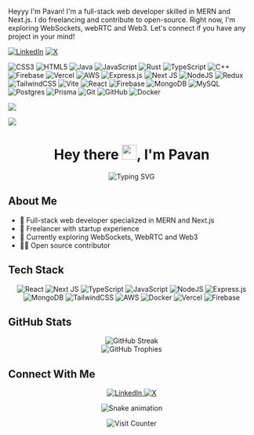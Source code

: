Heyyy I'm Pavan! I'm a full-stack web developer skilled in MERN and Next.js. I do freelancing and contribute to open-source. Right now, I'm exploring WebSockets, webRTC and Web3. Let's connect if you have any project in your mind!

[![LinkedIn](https://img.shields.io/badge/LinkedIn-%230077B5.svg?logo=linkedin&logoColor=white)](https://linkedin.com/in/https://www.linkedin.com/in/pavan-kumar-anupoju-351b12247/) [![X](https://img.shields.io/badge/X-black.svg?logo=X&logoColor=white)](https://x.com/Mithabhashi__) 

![CSS3](https://img.shields.io/badge/css3-%231572B6.svg?style=for-the-badge&logo=css3&logoColor=white) ![HTML5](https://img.shields.io/badge/html5-%23E34F26.svg?style=for-the-badge&logo=html5&logoColor=white) ![Java](https://img.shields.io/badge/java-%23ED8B00.svg?style=for-the-badge&logo=openjdk&logoColor=white) ![JavaScript](https://img.shields.io/badge/javascript-%23323330.svg?style=for-the-badge&logo=javascript&logoColor=%23F7DF1E) ![Rust](https://img.shields.io/badge/rust-%23000000.svg?style=for-the-badge&logo=rust&logoColor=white) ![TypeScript](https://img.shields.io/badge/typescript-%23007ACC.svg?style=for-the-badge&logo=typescript&logoColor=white) ![C++](https://img.shields.io/badge/c++-%2300599C.svg?style=for-the-badge&logo=c%2B%2B&logoColor=white) ![Firebase](https://img.shields.io/badge/firebase-%23039BE5.svg?style=for-the-badge&logo=firebase) ![Vercel](https://img.shields.io/badge/vercel-%23000000.svg?style=for-the-badge&logo=vercel&logoColor=white) ![AWS](https://img.shields.io/badge/AWS-%23FF9900.svg?style=for-the-badge&logo=amazon-aws&logoColor=white) ![Express.js](https://img.shields.io/badge/express.js-%23404d59.svg?style=for-the-badge&logo=express&logoColor=%2361DAFB) ![Next JS](https://img.shields.io/badge/Next-black?style=for-the-badge&logo=next.js&logoColor=white) ![NodeJS](https://img.shields.io/badge/node.js-6DA55F?style=for-the-badge&logo=node.js&logoColor=white) ![Redux](https://img.shields.io/badge/redux-%23593d88.svg?style=for-the-badge&logo=redux&logoColor=white) ![TailwindCSS](https://img.shields.io/badge/tailwindcss-%2338B2AC.svg?style=for-the-badge&logo=tailwind-css&logoColor=white) ![Vite](https://img.shields.io/badge/vite-%23646CFF.svg?style=for-the-badge&logo=vite&logoColor=white) ![React](https://img.shields.io/badge/react-%2320232a.svg?style=for-the-badge&logo=react&logoColor=%2361DAFB) ![Firebase](https://img.shields.io/badge/firebase-a08021?style=for-the-badge&logo=firebase&logoColor=ffcd34) ![MongoDB](https://img.shields.io/badge/MongoDB-%234ea94b.svg?style=for-the-badge&logo=mongodb&logoColor=white) ![MySQL](https://img.shields.io/badge/mysql-4479A1.svg?style=for-the-badge&logo=mysql&logoColor=white) ![Postgres](https://img.shields.io/badge/postgres-%23316192.svg?style=for-the-badge&logo=postgresql&logoColor=white) ![Prisma](https://img.shields.io/badge/Prisma-3982CE?style=for-the-badge&logo=Prisma&logoColor=white) ![Git](https://img.shields.io/badge/git-%23F05033.svg?style=for-the-badge&logo=git&logoColor=white) ![GitHub](https://img.shields.io/badge/github-%23121011.svg?style=for-the-badge&logo=github&logoColor=white) ![Docker](https://img.shields.io/badge/docker-%230db7ed.svg?style=for-the-badge&logo=docker&logoColor=white)

![](https://github-readme-streak-stats.herokuapp.com/?user=Pavan-personal&theme=dark&hide_border=false)<br/>

[![](https://visitcount.itsvg.in/api?id=Pavan-personal&icon=0&color=0)](https://visitcount.itsvg.in)

<!-- Proudly created with GPRM ( https://gprm.itsvg.in ) -->

<h1 align="center">Hey there <img src="https://media.giphy.com/media/hvRJCLFzcasrR4ia7z/giphy.gif" width="30px"/>, I'm Pavan</h1>

<div align="center">
  <img src="https://readme-typing-svg.herokuapp.com?font=Fira+Code&pause=1000&width=435&lines=Full-Stack+Web+Developer;MERN+Stack+%7C+Next.js+Developer;Open+Source+Contributor;Always+learning+new+things" alt="Typing SVG" />
</div>

## About Me
- 🚀 Full-stack web developer specialized in MERN and Next.js
- 💼 Freelancer with startup experience
- 🌱 Currently exploring WebSockets, WebRTC and Web3
- 👨‍💻 Open source contributor

## Tech Stack

<div align="center">
  
  ![React](https://img.shields.io/badge/react-%2320232a.svg?style=for-the-badge&logo=react&logoColor=%2361DAFB)
  ![Next JS](https://img.shields.io/badge/Next-black?style=for-the-badge&logo=next.js&logoColor=white)
  ![TypeScript](https://img.shields.io/badge/typescript-%23007ACC.svg?style=for-the-badge&logo=typescript&logoColor=white)
  ![JavaScript](https://img.shields.io/badge/javascript-%23323330.svg?style=for-the-badge&logo=javascript&logoColor=%23F7DF1E)
  ![NodeJS](https://img.shields.io/badge/node.js-6DA55F?style=for-the-badge&logo=node.js&logoColor=white)
  ![Express.js](https://img.shields.io/badge/express.js-%23404d59.svg?style=for-the-badge&logo=express&logoColor=%2361DAFB)
  ![MongoDB](https://img.shields.io/badge/MongoDB-%234ea94b.svg?style=for-the-badge&logo=mongodb&logoColor=white)
  ![TailwindCSS](https://img.shields.io/badge/tailwindcss-%2338B2AC.svg?style=for-the-badge&logo=tailwind-css&logoColor=white)
  ![AWS](https://img.shields.io/badge/AWS-%23FF9900.svg?style=for-the-badge&logo=amazon-aws&logoColor=white)
  ![Docker](https://img.shields.io/badge/docker-%230db7ed.svg?style=for-the-badge&logo=docker&logoColor=white)
  ![Vercel](https://img.shields.io/badge/vercel-%23000000.svg?style=for-the-badge&logo=vercel&logoColor=white)
  ![Firebase](https://img.shields.io/badge/firebase-%23039BE5.svg?style=for-the-badge&logo=firebase)
  
</div>

## GitHub Stats

<div align="center">
  <img src="https://github-readme-streak-stats.herokuapp.com/?user=Pavan-personal&theme=dark&hide_border=false" alt="GitHub Streak" />
</div>

<div align="center">
  <img src="https://github-profile-trophy.vercel.app/?username=Pavan-personal&theme=darkhub&no-frame=true&no-bg=false&margin-w=4&row=1" alt="GitHub Trophies" />
</div>

## Connect With Me

<div align="center">
  <a href="https://linkedin.com/in/pavan-kumar-anupoju-351b12247/">
    <img src="https://img.shields.io/badge/LinkedIn-%230077B5.svg?logo=linkedin&logoColor=white" alt="LinkedIn" />
  </a>
  <a href="https://x.com/Mithabhashi__">
    <img src="https://img.shields.io/badge/X-black.svg?logo=X&logoColor=white" alt="X" />
  </a>
</div>

<div align="center">
  
  ![Snake animation](https://github.com/Pavan-personal/Pavan-personal/blob/output/github-contribution-grid-snake.svg)
  
</div>

<div align="center">
  <img src="https://visitcount.itsvg.in/api?id=Pavan-personal&icon=0&color=0" alt="Visit Counter" />
</div>
